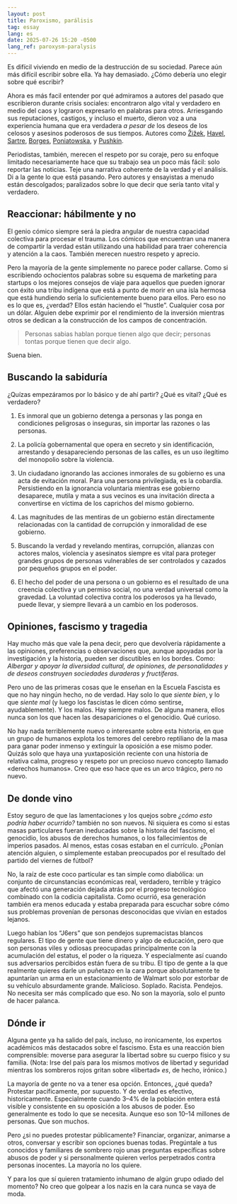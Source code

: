 ```yaml
---
layout: post
title: Paroxismo, parálisis
tag: essay
lang: es
date: 2025-07-26 15:20 -0500
lang_ref: paroxysm-paralysis
---
```


Es difícil viviendo en medio de la destrucción de su sociedad. Parece aún más
difícil escribir sobre ella. Ya hay demasiado. ¿Cómo debería uno elegir sobre
qué escribir?

Ahora es más facil entender por qué admiramos a autores del pasado que
escribieron durante crisis sociales: encontraron algo vital y verdadero en medio
del caos y lograron expresarlo en palabras para otros. Arriesgando sus
reputaciones, castigos, y incluso el muerto, dieron voz a una experiencia
humana que era verdadera _a pesar de_ los deseos de los celosos y asesinos
poderosos de sus tiempos. Autores como [Žižek][SZ], [Havel][VH], [Sartre][JPS],
[Borges][JLB], [Poniatowska][EP], y [Pushkin][AP].

[SZ]: https://es.wikipedia.org/wiki/Slavoj_Žižek
[VH]: https://es.wikipedia.org/wiki/Václav_Havel
[JPS]: https://es.wikipedia.org/wiki/Jean-Paul_Sartre
[JLB]: https://es.wikipedia.org/wiki/Jorge_Luis_Borges
[EP]: https://es.wikipedia.org/wiki/Elena_Poniatowska
[AP]: https://es.wikipedia.org/wiki/Aleksandr_Pushkin

Periodistas, también, merecen el respeto por su coraje, pero su enfoque limitado
necesariamente hace que su trabajo sea un poco más fácil: solo reportar las
noticias. Teje una narrativa coherente de la verdad y el análisis. Di a la
gente lo que está pasando. Pero autores y ensayistas a menudo están descolgados;
paralizados sobre lo que decir que sería tanto vital y verdadero.

## Reaccionar: hábilmente y no

El genio cómico siempre será la piedra angular de nuestra capacidad colectiva
para procesar el trauma. Los cómicos que encuentran una manera de compartir la
verdad están utilizando una habilidad para traer coherencia y atención a la
caos. También merecen nuestro respeto y aprecio.

Pero la mayoría de la gente simplemente no parece poder callarse. Como si
escribiendo ochocientos palabras sobre su esquema de marketing para startups o
los mejores consejos de viaje para aquellos que pueden ignorar con éxito una
tribu indígena que está a punto de morir en una isla hermosa que está hundiendo
sería lo suficientemente bueno para ellos. Pero eso no es lo que es, ¿verdad?
Ellos están haciendo el “hustle”. Cualquier cosa por un dólar. Alguien debe
exprimir por el rendimiento de la inversión mientras otros se dedican a la
construcción de los campos de concentración.

> Personas sabias hablan porque tienen algo que decir; personas tontas porque
> tienen que decir algo.

Suena bien.

## Buscando la sabiduría

¿Quízas empezáramos por lo básico y de ahí partir? ¿Qué es vital? ¿Qué es
verdadero?

1. Es inmoral que un gobierno detenga a personas y las ponga en condiciones
   peligrosas o inseguras, sin importar las razones o las personas.

1. La policía gobernamental que opera en secreto y sin identificación, arrestando
   y desapareciendo personas de las calles, es un uso ilegítimo del monopolio
   sobre la violencia.

1. Un ciudadano ignorando las acciones inmorales de su gobierno es una acta de
   evitación moral. Para una persona privilegiada, es la cobardía. Persistiendo
   en la ignorancia voluntaria mientras ese gobierno desaparece, mutila y mata a
   sus vecinos es una invitación directa a convertirse en víctima de los
   caprichos del mismo gobierno.

1. Las magnitudes de las mentiras de un gobierno están directamente relacionadas
   con la cantidad de corrupción y inmoralidad de ese gobierno.

1. Buscando la verdad y revelando mentiras, corrupción, alianzas con actores
   malos, violencia y asesinatos siempre es vital para proteger grandes grupos
   de personas vulnerables de ser controlados y cazados por pequeños grupos en
   el poder.

1. El hecho del poder de una persona o un gobierno es el resultado de una
   creencia colectiva y un permiso social, no una verdad universal como la
   gravedad. La voluntad colectiva contra los poderosos ya ha llevado, puede
   llevar, y siempre llevará a un cambio en los poderosos.

## Opiniones, fascismo y tragedia

Hay mucho más que vale la pena decir, pero que devolvería rápidamente a las
opiniones, preferencias o observaciones que, aunque apoyadas por la
investigación y la historia, pueden ser discutibles en los bordes. Como:
_Albergar y apoyar la diversidad cultural, de opiniones, de personalidades y de
deseos construyen sociedades duraderas y fructíferas._

Pero uno de las primeras cosas que le enseñan en la Escuela Fascista es que no
hay ningún hecho, no de verdad. Hay solo lo que _siente bien_, y lo que _siente
mal_ (y luego los fascistas le dicen cómo sentirse, ayudablemente). Y los malos.
Hay siempre malos. De alguna manera, ellos nunca son los que hacen las
desapariciones o el genocidio. Qué curioso.

No hay nada terriblemente nuevo o interesante sobre esta historia, en que un
grupo de humanos explota los temores del cerebro reptiliano de la masa para
ganar poder inmenso y extinguir la oposición a ese mismo poder. Quizás solo que
haya una yuxtaposición reciente con una historia de relativa calma, progreso y
respeto por un precioso nuevo concepto llamado «derechos humanos». Creo que eso
hace que es un arco trágico, pero no nuevo.

## De donde vino

Estoy seguro de que las lamentaciones y los quejos sobre _¿cómo esto podría
haber ocurrido?_ también no son nuevos. Ni siquiera es como si estas masas
particulares fueran ineducadas sobre la historia del fascismo, el genocidio, los
abusos de derechos humanos, o los fallecimientos de imperios pasados. Al menos,
estas cosas estaban en el currículo. ¿Ponían atención alguien, o simplemente
estaban preocupados por el resultado del partido del viernes de fútbol?

No, la raíz de este coco particular es tan simple como diabólica: un conjunto de
circunstancias económicas real, verdadero, terrible y trágico que afectó una
generación dejada atrás por el progreso tecnológico combinado con la codicia
capitalista. Como ocurrió, esa generación también era menos educada y estaba
preparada para escuchar sobre cómo sus problemas provenían de personas
desconocidas que vivían en estados lejanos.

Luego habían los “J6ers” que son pendejos supremacistas blancos regulares. El
tipo de gente que tiene dinero y algo de educación, pero que son personas viles
y odiosas preocupadas principalmente con la acumulación del estatus, el poder o
la riqueza. Y especialmente así cuando sus adversarios percibidos están fuera de
su tribu. El tipo de gente a la que realmente quieres darle un puñetazo en la
cara porque absolutamente te apuntarían un arma en un estacionamiento de Walmart
solo por estorbar de su vehículo absurdamente grande. Malicioso. Soplado.
Racista. Pendejos. No necesita ser más complicado que eso. No son la mayoría,
solo el punto de hacer palanca.

## Dónde ir

Alguna gente ya ha salido del país, incluso, no ironicamente, los expertos
académicos más destacados sobre el fascismo. Esta es una reacción bien
comprensible: moverse para asegurar la libertad sobre su cuerpo físico y su
familia. (Nota: Irse del país para los mismos motivos de libertad y seguridad
mientras los sombreros rojos gritan sobre «libertad» _es_, de hecho, irónico.)

La mayoría de gente no va a tener esa opción. Entonces, ¿qué queda? Protestar
pacíficamente, por supuesto. Y de verdad es efectivo, historicamente.
Especialmente cuando 3–4% de la población entera está visible y consistente en
su oposición a los abusos de poder. Eso generalmente es todo lo que se necesita.
Aunque eso son 10–14 millones de personas. Que son muchos.

Pero ¿si no puedes protestar públicamente? Financiar, organizar, animarse a
otros, conversar y escribir son opciones buenas todas. Pregúntale a tus
conocidos y familiares de sombrero rojo unas preguntas específicas sobre abusos
de poder y si personalmente quieren verlos perpetrados contra personas
inocentes. La mayoría no los quiere.

Y para los que sí quieren tratamiento inhumano de algún grupo odiado del
momento? No creo que golpear a los nazis en la cara nunca se vaya de moda.
